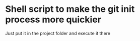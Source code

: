 # Shell script to make the git init process more quickier

Just put it in the project folder and execute it there
